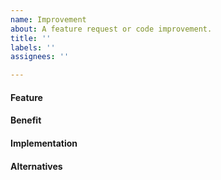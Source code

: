 ```yaml
---
name: Improvement
about: A feature request or code improvement.
title: ''
labels: ''
assignees: ''

---
```


<!-- Please try to describe precisely what you would like to do in
Cranelift/Wasmtime and/or expect from it. You can answer the questions below if
they're relevant and delete this text before submitting. Thanks for opening an
issue! -->

#### Feature

<!-- What is the feature or code improvement you would like to do in
Cranelift/Wasmtime? -->

#### Benefit

<!-- What is the value of adding this in Cranelift/Wasmtime? -->

#### Implementation

<!-- Do you have an implementation plan, and/or ideas for data structures or
algorithms to use? -->

#### Alternatives

<!-- Have you considered alternative implementations? If so, how are they
better or worse than your proposal? -->

